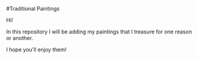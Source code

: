 #Traditional Paintings

Hi!

In this repository I will be adding my paintings that I treasure for one reason or another.

I hope you'll enjoy them!
